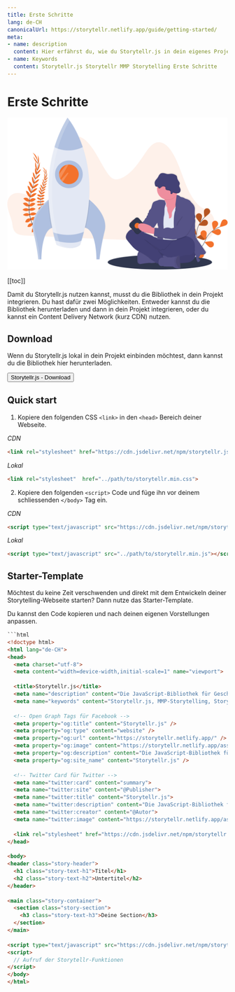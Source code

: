 ```yaml
---
title: Erste Schritte
lang: de-CH
canonicalUrl: https://storytellr.netlify.app/guide/getting-started/
meta:
- name: description
  content: Hier erfährst du, wie du Storytellr.js in dein eigenes Projekt integrierst.
- name: Keywords
  content: Storytellr.js Storytellr MMP Storytelling Erste Schritte
---
```


# Erste Schritte
![Erste Schritte mit Storytellr.js](../../assets/illustration/undraw_maker_launch.svg)

[[toc]]

Damit du Storytellr.js nutzen kannst, musst du die Bibliothek in dein Projekt integrieren.
Du hast dafür zwei Möglichkeiten. Entweder kannst du die Bibliothek herunterladen und dann in dein
Projekt integrieren, oder du kannst ein Content Delivery Network (kurz CDN) nutzen.

## Download
Wenn du Storytellr.js lokal in dein Projekt einbinden möchtest, dann kannst du die Bibliothek hier herunterladen.

<a class="button-a" href="https://storytellr.netlify.app/downloads/Storytellr-V1.0.0.zip">
  <button>
    Storytellr.js - Download
  </button>
</a>

## Quick start
1. Kopiere den folgenden CSS `<link>` in den `<head>` Bereich deiner Webseite.

*CDN*
```html
<link rel="stylesheet" href="https://cdn.jsdelivr.net/npm/storytellr.js@1.0.0/storytellr.min.css">
```

*Lokal*
```html
<link rel="stylesheet"  href="../path/to/storytellr.min.css">
```

2. Kopiere den folgenden `<script>` Code und füge ihn vor deinem schliessenden `</body>` Tag ein.

*CDN*
```html
<script type="text/javascript" src="https://cdn.jsdelivr.net/npm/storytellr.js@1.0.0/storytellr.min.js"></script>
```

*Lokal*
```html
<script type="text/javascript" src="../path/to/storytellr.min.js"></script>
```

## Starter-Template
Möchtest du keine Zeit verschwenden und direkt mit dem Entwickeln deiner Storytelling-Webseite starten? Dann
nutze das Starter-Template.

Du kannst den Code kopieren und nach deinen eigenen Vorstellungen anpassen.
```html
```html
<!doctype html>
<html lang="de-CH">
<head>
  <meta charset="utf-8">
  <meta content="width=device-width,initial-scale=1" name="viewport">

  <title>Storytellr.js</title>
  <meta name="description" content="Die JavaScript-Bibliothek für Geschichtenerzähler" />
  <meta name="keywords" content="Storytellr.js, MMP-Storytelling, Storytelling im Web" />

  <!-- Open Graph Tags für Facebook -->
  <meta property="og:title" content="Storytellr.js" />
  <meta property="og:type" content="website" />
  <meta property="og:url" content="https://storytellr.netlify.app/" />
  <meta property="og:image" content="https://storytellr.netlify.app/assets/logo/storytellr-social-logo.png" />
  <meta property="og:description" content="Die JavaScript-Bibliothek für Geschichtenerzähler" />
  <meta property="og:site_name" content="Storytellr.js" />

  <!-- Twitter Card für Twitter -->
  <meta name="twitter:card" content="summary">
  <meta name="twitter:site" content="@Publisher">
  <meta name="twitter:title" content="Storytellr.js">
  <meta name="twitter:description" content="Die JavaScript-Bibliothek für Geschichtenerzähler">
  <meta name="twitter:creator" content="@Autor">
  <meta name="twitter:image" content="https://storytellr.netlify.app/assets/logo/storytellr-social-logo.png">

  <link rel="stylesheet" href="https://cdn.jsdelivr.net/npm/storytellr.js@1.0.0/storytellr.min.css">
</head>

<body>
<header class="story-header">
  <h1 class="story-text-h1">Titel</h1>
  <h2 class="story-text-h2">Untertitel</h2>
</header>

<main class="story-container">
  <section class="story-section">
    <h3 class="story-text-h3">Deine Section</h3>
  </section>
</main>

<script type="text/javascript" src="https://cdn.jsdelivr.net/npm/storytellr.js@1.0.0/storytellr.min.js"></script>
<script>
  // Aufruf der Storytellr-Funktionen
</script>
</body>
</html>
```
